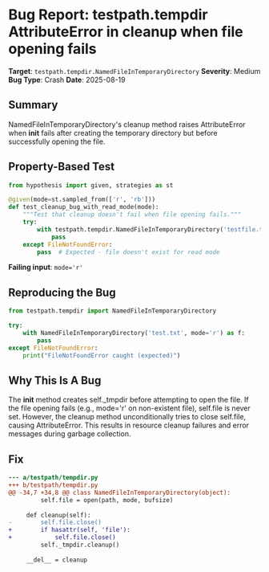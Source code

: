 # Bug Report: testpath.tempdir AttributeError in cleanup when file opening fails

**Target**: `testpath.tempdir.NamedFileInTemporaryDirectory`
**Severity**: Medium
**Bug Type**: Crash
**Date**: 2025-08-19

## Summary

NamedFileInTemporaryDirectory's cleanup method raises AttributeError when __init__ fails after creating the temporary directory but before successfully opening the file.

## Property-Based Test

```python
from hypothesis import given, strategies as st

@given(mode=st.sampled_from(['r', 'rb']))
def test_cleanup_bug_with_read_mode(mode):
    """Test that cleanup doesn't fail when file opening fails."""
    try:
        with testpath.tempdir.NamedFileInTemporaryDirectory('testfile.txt', mode=mode) as f:
            pass
    except FileNotFoundError:
        pass  # Expected - file doesn't exist for read mode
```

**Failing input**: `mode='r'`

## Reproducing the Bug

```python
from testpath.tempdir import NamedFileInTemporaryDirectory

try:
    with NamedFileInTemporaryDirectory('test.txt', mode='r') as f:
        pass
except FileNotFoundError:
    print("FileNotFoundError caught (expected)")
```

## Why This Is A Bug

The __init__ method creates self._tmpdir before attempting to open the file. If the file opening fails (e.g., mode='r' on non-existent file), self.file is never set. However, the cleanup method unconditionally tries to close self.file, causing AttributeError. This results in resource cleanup failures and error messages during garbage collection.

## Fix

```diff
--- a/testpath/tempdir.py
+++ b/testpath/tempdir.py
@@ -34,7 +34,8 @@ class NamedFileInTemporaryDirectory(object):
         self.file = open(path, mode, bufsize)
 
     def cleanup(self):
-        self.file.close()
+        if hasattr(self, 'file'):
+            self.file.close()
         self._tmpdir.cleanup()
 
     __del__ = cleanup
```